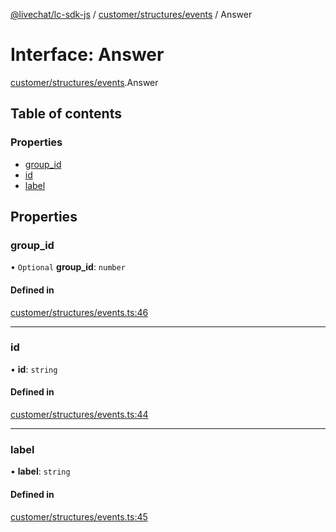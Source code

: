 [@livechat/lc-sdk-js](../README.md) / [customer/structures/events](../modules/customer_structures_events.md) / Answer

# Interface: Answer

[customer/structures/events](../modules/customer_structures_events.md).Answer

## Table of contents

### Properties

- [group\_id](customer_structures_events.Answer.md#group_id)
- [id](customer_structures_events.Answer.md#id)
- [label](customer_structures_events.Answer.md#label)

## Properties

### group\_id

• `Optional` **group\_id**: `number`

#### Defined in

[customer/structures/events.ts:46](https://github.com/livechat/lc-sdk-js/blob/a63b0a6/src/customer/structures/events.ts#L46)

___

### id

• **id**: `string`

#### Defined in

[customer/structures/events.ts:44](https://github.com/livechat/lc-sdk-js/blob/a63b0a6/src/customer/structures/events.ts#L44)

___

### label

• **label**: `string`

#### Defined in

[customer/structures/events.ts:45](https://github.com/livechat/lc-sdk-js/blob/a63b0a6/src/customer/structures/events.ts#L45)
